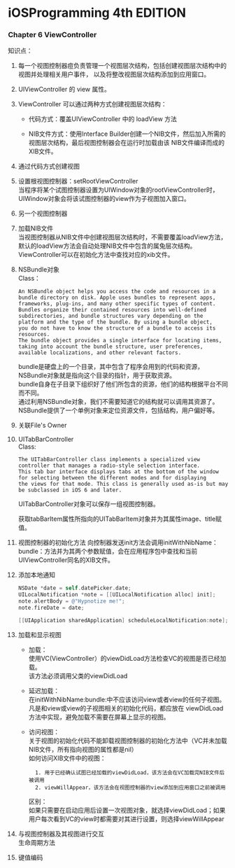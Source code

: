 # iOSProgramming 4th EDITION

### Chapter 6 ViewController  

知识点：  
 
 1. 每一个视图控制器痘负责管理一个视图层次结构，包括创建视图层次结构中的视图并处理相关用户事件，
 以及将整改视图层次结构添加到应用窗口。  
 
 2. UIViewController 的 view 属性。  
 
 3. ViewController 可以通过两种方式创建视图层次结构：  

    - 代码方式：覆盖UIViewController 中的 loadView 方法  

    - NIB文件方式：使用Interface Builder创建一个NIB文件，然后加入所需的视图层次结构，最后视图控制器会在运行时加载由该
    NIB文件编译而成的XIB文件。

4. 通过代码方式创建视图  

5. 设置根视图控制器：setRootViewController  
    当程序将某个试图控制器设置为UIWindow对象的rootViewController时，UIWindow对象会将该试图控制器的view作为子视图加入窗口。  

6. 另一个视图控制器  

7. 加载NIB文件  
    当视图控制器从NIB文件中创建视图层次结构时，不需要覆盖loadView方法，默认的loadView方法会自动处理NIB文件中包含的属兔层次结构。  
    ViewController可以在初始化方法中查找对应的xib文件。  

8. NSBundle对象  
    Class：
    ```
    An NSBundle object helps you access the code and resources in a bundle directory on disk. Apple uses bundles to represent apps, 
    frameworks, plug-ins, and many other specific types of content. Bundles organize their contained resources into well-defined 
    subdirectories, and bundle structures vary depending on the platform and the type of the bundle. By using a bundle object, 
    you do not have to know the structure of a bundle to access its resources. 
    The bundle object provides a single interface for locating items, taking into account the bundle structure, user preferences, 
    available localizations, and other relevant factors.
    ```
    bundle是硬盘上的一个目录，其中包含了程序会用到的代码和资源，NSBundle对象就是指向这个目录的指针，用于获取资源。  
    bundle自身在子目录下组织好了他们所包含的资源，他们的结构根据平台不同而不同。  
    通过利用NSBundle对象，我们不需要知道它的结构就可以调用其资源了。  
    NSBundle提供了一个单例对象来定位资源文件，包括结构，用户偏好等。  

9. 关联File's Owner  

10. UITabBarController  
    Class:  
    ```
    The UITabBarController class implements a specialized view controller that manages a radio-style selection interface. 
    This tab bar interface displays tabs at the bottom of the window for selecting between the different modes and for displaying 
    the views for that mode. This class is generally used as-is but may be subclassed in iOS 6 and later.
    ```  
    UITabBarController对象可以保存一组视图控制器。  

    获取tabBarItem属性所指向的UITabBarItem对象并为其属性image、title赋值。  

11. 视图控制器的初始化方法
    向控制器发送init方法会调用initWithNibName：bundle：方法并为其两个参数赋值，会在应用程序包中查找和当前UIViewController同名的XIB文件。  

12. 添加本地通知  
    ```Objective-C
    NSDate *date = self.datePicker.date;
    UILocalNotification *note = [[UILocalNotification alloc] init];
    note.alertBody = @"Hypnotize me!";
    note.fireDate = date;
    
    [[UIApplication sharedApplication] scheduleLocalNotification:note];
    ```  

13. 加载和显示视图  

    - 加载：  
        使用VC(ViewController）的viewDidLoad方法检查VC的视图是否已经加载。  
        该方法必须调用父类的viewDidLoad

    - 延迟加载：  
        在initWithNibName:bundle:中不应该访问view或者view的任何子视图。凡是和view或view的子视图相关的初始化代码，都应放在
        viewDidLoad方法中实现，避免加载不需要在屏幕上显示的视图。  

    - 访问视图：  
        关于视图的初始化代码不能卸载视图控制器的初始化方法中（VC并未加载NIB文件，所有指向视图的属性都是nil）  
        如何访问XIB文件中的视图：  
        
            1. 用于已经确认试图已经加载的viewDidLoad，该方法会在VC加载完NIB文件后被调用  
            2. viewWillAppear，该方法会在视图控制器的view添加到应用窗口之前被调用  

        区别：  
            如果只需要在启动应用后设置一次视图对象，就选择viewDidLoad；如果用户每次看到VC的view时都需要对其进行设置，则选择viewWillAppear  

14. 与视图控制器及其视图进行交互  
    生命周期方法  
    
15. 键值编码


